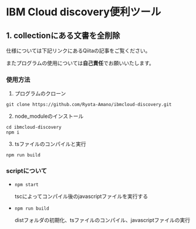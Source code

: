 # IBM Cloud discovery便利ツール

## 1. collectionにある文書を全削除
仕様については下記リンクにあるQiitaの記事をご覧ください。

またプログラムの使用については**自己責任**でお願いいたします。

### 使用方法
1. プログラムのクローン
```
git clone https://github.com/Ryota-Amano/ibmcloud-discovery.git
```
2. node_moduleのインストール
```
cd ibmcloud-discovery
npm i
```
3. tsファイルのコンパイルと実行
```
npm run build
```

### scriptについて
* `npm start`

  tscによってコンパイル後のjavascriptファイルを実行する

* `npm run build`

  distフォルダの初期化、tsファイルのコンパイル、javascriptファイルの実行
